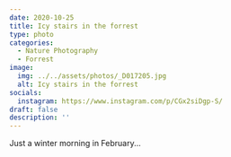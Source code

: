```yaml
---
date: 2020-10-25
title: Icy stairs in the forrest
type: photo
categories:
  - Nature Photography
  - Forrest
image:
  img: ../../assets/photos/_D017205.jpg
  alt: Icy stairs in the forrest
socials:
  instagram: https://www.instagram.com/p/CGx2siDgp-S/
draft: false
description: ''
---
```


Just a winter morning in February...
